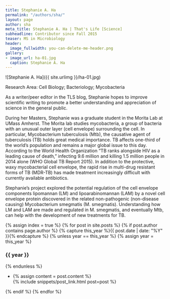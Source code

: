```yaml
---
title: Stephanie A. Ha
permalink: "/authors/sha/"
layout: page
author: sha
meta_title: Stephanie A. Ha | That's Life [Science]
subheadline: Contributor since Fall 2015
teaser: MS in Microbiology
header:
  image_fullwidth: you-can-delete-me-header.png
gallery:
- image_url: ha-01.jpg
  caption: Stephanie A. Ha
---
```


![Stephanie A. Ha]({{ site.urlimg }}/ha-01.jpg)

Research Area: Cell Biology; Bacteriology; Mycobacteria

As a writer/peer editor in the TLS blog, Stephanie hopes to improve scientific writing to promote a better understanding and appreciation of science in the general public.

During her Masters, Stephanie was a graduate student in the Morita Lab at UMass Amherst. The Morita lab studies mycobacteria, a group of bacteria with an unusual outer layer (cell envelope) surrounding the cell. In particular,  Mycobacterium tuberculosis (Mtb), the causative agent of tuberculosis (TB) holds great medical importance. TB affects one-third of the world’s population and remains a major global issue to this day. According to the World Health Organization “TB ranks alongside HIV as a leading cause of death,” infecting 9.6 million and killing 1.5 million people in 2014 alone (WHO Global TB Report 2015). In addition to the protective, waxy mycobacterial cell envelope, the rapid rise in multi-drug resistant forms of TB (MDR-TB) has made treatment increasingly difficult with currently available antibiotics.

Stephanie’s project explored the potential regulation of the cell envelope components lipomannan (LM) and lipoarabinomannan (LAM) by a novel cell envelope protein discovered in the related non-pathogenic (non-disease causing) Mycobacterium smegmatis (M. smegmatis). Understanding how LM and LAM are made and regulated in M. smegmatis, and eventually Mtb, can help with the development of new treatments for TB.

{% assign index = true %}
{% for post in site.posts %}
{% if post.author contains page.author %}
{% capture this_year %}{{ post.date | date: "%Y" }}{% endcapture %}
{% unless year == this_year %}
{% assign year = this_year %}
<h3>{{ year }}</h3>
{% endunless %}
<ul style="list-style-type:disc">
 <li> 
 {% assign content = post.content %} 
 <article>
 {% include snippets/post_link.html post=post %}
 </article>
 </li>
</ul>
{% endif %}
{% endfor %}
